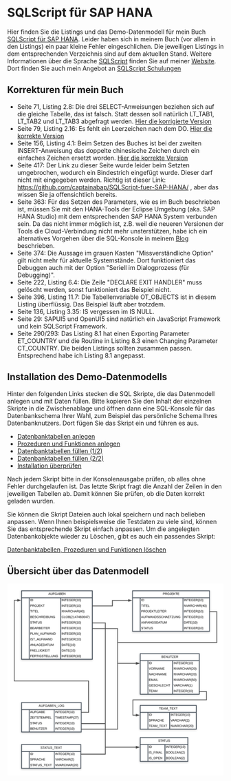 # SQLScript für SAP HANA
Hier finden Sie die Listings und das Demo-Datenmodell für mein Buch [SQLScript für SAP HANA](https://www.rheinwerk-verlag.de/sqlscript-fur-sap-hana_4614/). Leider haben sich in meinem Buch (vor allem in den Listings) ein paar kleine Fehler eingeschlichen. Die jeweiligen Listings in dem entsprechenden Verzeichnis sind auf dem aktuellen Stand. Weitere Informationen über die Sprache [SQLScript](https://www.brandeis.de/sqlscript) finden Sie auf meiner [Website](https://www.brandeis.de/sqlscript). Dort finden Sie auch mein Angebot an [SQLScript Schulungen](https://www.brandeis.de/schulungen/)
## Korrekturen für mein Buch
* Seite 71, Listing 2.8: Die drei SELECT-Anweisungen beziehen sich auf die gleiche Tabelle, das ist falsch. Statt dessen soll natürlich LT_TAB1, LT_TAB2 und LT_TAB3 abgefragt werden. [Hier die korrigierte Version](https://github.com/captainabap/SQLScript-fuer-SAP-HANA/blob/master/Listings/Kapitel%202/Listing%202.8.sql)
* Seite 79, Listing 2.16: Es fehlt ein Leerzeichen nach dem DO. [Hier die korrekte Version](https://github.com/captainabap/SQLScript-fuer-SAP-HANA/blob/master/Listings/Kapitel%202/Listing%202.16.sql)
* Seite 156, Listing 4.1: Beim Setzen des Buches ist bei der zweiten INSERT-Anweisung das doppelte chinesische Zeichen durch ein einfaches Zeichen ersetzt worden. [Hier die korrekte Version](https://github.com/captainabap/SQLScript-fuer-SAP-HANA/blob/master/Listings/Kapitel%204/Listing%204.1.sql)
* Seite 417: Der Link zu dieser Seite wurde leider beim Setzten umgebrochen, wodurch ein Bindestrich eingefügt wurde. Dieser darf nicht mit eingegeben werden.  Richtig ist dieser Link: https://github.com/captainabap/SQLScript-fuer-SAP-HANA/ , aber das wissen Sie ja offensichtlich bereits. 
* Seite 363: Für das Setzen des Parameters, wie es im Buch beschrieben ist, müssen Sie mit den HANA-Tools der Eclipse Umgebung (aka. SAP HANA Studio) mit dem entsprechenden SAP HANA System verbunden sein. Da das nicht immer möglich ist, z.B. weil die neueren Versionen der Tools die Cloud-Verbindung nicht mehr unsterstützen, habe ich ein alternatives Vorgehen über die SQL-Konsole in meinem [Blog](https://www.brandeis.de/blog/sqlscript-debugging-with-the-web-based-development-workbench/) beschrieben.
* Seite 374: Die Aussage im grauen Kasten "Missverständliche Option" gilt nicht mehr für aktuelle Systemstände. Dort funktioniert das Debuggen auch mit der Option "Seriell im Dialogprozess (für Debugging)". 
* Seite 222, Listing 6.4: Die Zeile "DECLARE EXIT HANDLER" muss gelöscht werden, sonst funktioniert das Beispiel nicht. 
* Seite 396, Listing 11.7: Die Tabellenvariable OT_OBJECTS ist in diesem Listing überflüssig. Das Beispiel läuft aber trotzdem.
* Seite 136, Listing 3.35: IS vergessen im IS NULL. 
* Seite 29: SAPUI5 und OpenUI5 sind natürlich ein JavaScript Framework und kein SQLScript Framework.
* Seite 290/293: Das Listing 8.1 hat einen Exporting Parameter ET_COUNTRY und die Routine in Listing 8.3 einen Changing Parameter CT_COUNTRY. Die beiden Listings sollten zusammen passen. Entsprechend habe ich Listing 8.1 angepasst. 

## Installation des Demo-Datenmodells
Hinter den folgenden Links stecken die SQL Skripte, die das Datenmodell anlegen und mit Daten füllen. Bitte kopieren Sie den Inhalt der einzelnen Skripte in die Zwischenablage und öffnen dann eine SQL-Konsole für das Datenbankschema Ihrer Wahl, zum Beispiel das persönliche Schema Ihres Datenbanknutzers. Dort fügen Sie das Skript ein und führen es aus. 

* [Datenbanktabellen anlegen](https://raw.githubusercontent.com/captainabap/Einstieg-in-SQLScript/master/Install/Install_01_Create_Tables.sql)
* [Prozeduren und Funktionen anlegen](https://raw.githubusercontent.com/captainabap/Einstieg-in-SQLScript/master/Install/Install_02_Create_Procedures_and_Functions.sql)
* [Datenbanktabellen füllen (1/2) ](https://raw.githubusercontent.com/captainabap/Einstieg-in-SQLScript/master/Install/Install_03_Fill_with_Data.sql)
* [Datenbanktabellen füllen (2/2) ](https://raw.githubusercontent.com/captainabap/SQLScript-fuer-SAP-HANA/master/Install/Install_03a_Fill_with_data_2.sql)
* [Installation überprüfen](https://raw.githubusercontent.com/captainabap/Einstieg-in-SQLScript/master/Install/Install_04_Check_Install_Result.sql)

Nach jedem Skript bitte in der Konsolenausgabe prüfen, ob alles ohne Fehler durchgelaufen ist. Das letzte Skript fragt die Anzahl der Zeilen in den jeweiligen Tabellen ab. Damit können Sie prüfen, ob die Daten korrekt geladen wurden. 

Sie können die Skript Dateien auch lokal speichern und nach belieben anpassen. Wenn Ihnen beispielsweise die Testdaten zu viele sind, können Sie das entsprechende Skript einfach anpassen. Um die angelegten Datenbankobjekte wieder zu Löschen, gibt es auch ein passendes Skript:

[Datenbanktabellen, Prozeduren und Funktionen löschen](https://raw.githubusercontent.com/captainabap/Einstieg-in-SQLScript/master/Install/uninstall.sql)


## Übersicht über das Datenmodell

![Übersicht](https://github.com/captainabap/Einstieg-in-SQLScript/blob/master/A02_Demo_Datenmodell.png)
